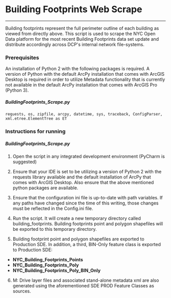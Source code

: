 # Building Footprints Web Scrape

*******************************

Building footprints represent the full perimeter outline of each building as viewed from directly above. This script is used to scrape the NYC Open Data platform for the most recent Building Footprints data set update and distribute accordingly across DCP's internal network file-systems.

### Prerequisites

An installation of Python 2 with the following packages is required. A version of Python with the default ArcPy installation that comes with ArcGIS Desktop is required in order to utilize Metadata functionality that is currently not available in the default ArcPy installation that comes with ArcGIS Pro (Python 3).

##### BuildingFootprints\_Scrape.py

```
requests, os, zipfile, arcpy, datetime, sys, traceback, ConfigParser, xml.etree.ElementTree as ET
```

### Instructions for running

##### BuildingFootprints\_Scrape.py

1. Open the script in any integrated development environment (PyCharm is suggested)

2. Ensure that your IDE is set to be utilizing a version of Python 2 with the requests library available and the default installation of ArcPy that comes with ArcGIS Desktop. Also ensure that the above mentioned python packages are available.

3. Ensure that the configuration ini file is up-to-date with path variables. If any paths have changed since the time of this writing, those changes must be reflected in the Config.ini file.

4. Run the script. It will create a new temporary directory called building_footprints. Building footprints point and polygon shapefiles will be exported to this temporary directory.

5. Building footprint point and polygon shapefiles are exported to Production SDE. In addition, a third, BIN-Only feature class is exported to Production SDE:
  + **NYC\_Building\_Footprints\_Points**
  + **NYC\_Building\_Footprints\_Poly**
  + **NYC\_Building\_Footprints\_Poly\_BIN\_Only**

6. M: Drive layer files and associated stand-alone metadata xml are also generated using the aforementioned SDE PROD Feature Classes as sources.
